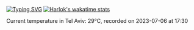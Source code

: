 [![Typing SVG](https://readme-typing-svg.demolab.com?font=Fira+Code&pause=1000&width=435&lines=Hello+%F0%9F%91%8B+welcome+to+my+GitHub+%F0%9F%94%A5)](https://git.io/typing-svg)
[![Harlok's wakatime stats](https://github-readme-stats.vercel.app/api/wakatime?username=apollner)](https://github.com/anuraghazra/github-readme-stats)
























































































Current temperature in Tel Aviv: 29°C, recorded on 2023-07-06 at 17:30
